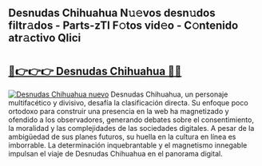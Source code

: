 ## Desnudas Chihuahua N𝚞𝚎vos desn𝚞dos filtr𝚊dos - Parts-zTl F𝚘tos vid𝚎o - C𝚘ntenido atr𝚊ctivo QIici

# <h2><a href="http://mbcvjgm.tromn.icu/?c=Desnudas+Chihuahua">🔗👉👉👉 Desnudas Chihuahua 🔗🔗</a></h2>

[![Desnudas Chihuahua nuevo](https://i.imgur.com/pEAQMta.gif)](http://mbcvjgm.tromn.icu/?c=Desnudas+Chihuahua)
Desnudas Chihuahua, un personaje multifacético y divisivo, desafía la clasificación directa. Su enfoque poco ortodoxo para construir una presencia en la web ha magnetizado y ofendido a los observadores, generando debates sobre el consentimiento, la moralidad y las complejidades de las sociedades digitales. A pesar de la ambigüedad de sus planes futuros, su huella en la cultura en línea es imborrable. La determinación inquebrantable y el magnetismo innegable impulsan el viaje de Desnudas Chihuahua en el panorama digital.
